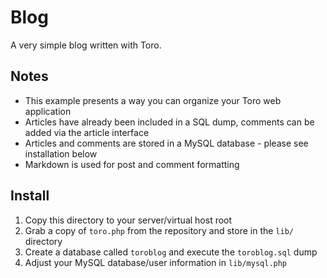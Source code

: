 # Blog

A very simple blog written with Toro.

## Notes

- This example presents a way you can organize your Toro web application
- Articles have already been included in a SQL dump, comments can be added via the article interface
- Articles and comments are stored in a MySQL database - please see installation below
- Markdown is used for post and comment formatting


## Install

1. Copy this directory to your server/virtual host root
2. Grab a copy of `toro.php` from the repository and store in the `lib/` directory
3. Create a database called `toroblog` and execute the `toroblog.sql` dump
4. Adjust your MySQL database/user information in `lib/mysql.php`